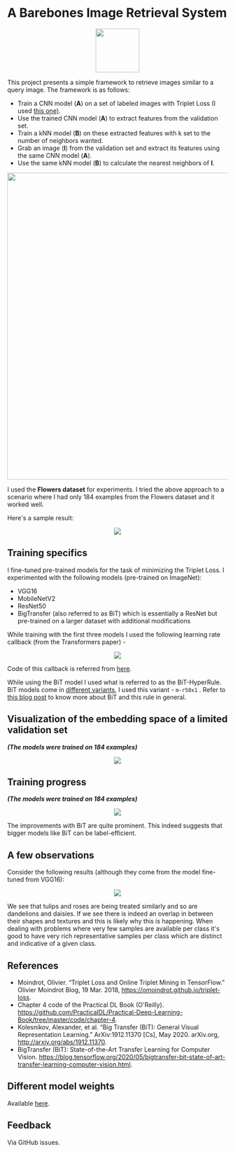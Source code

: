 # A Barebones Image Retrieval System

<div align="center"><img src="https://i.ibb.co/ZXtwJjV/Webp-net-resizeimage.png" width="100" height="100"></img></div>

This project presents a simple framework to retrieve images similar to a query image. The framework is as follows:
- Train a CNN model (**A**) on a set of labeled images with Triplet Loss (I used [this one)](https://www.tensorflow.org/addons/api_docs/python/tfa/losses/TripletSemiHardLoss).
- Use the trained CNN model (**A**) to extract features from the validation set.
- Train a kNN model (**B**) on these extracted features with k set to the number of neighbors wanted.
- Grab an image (**I**) from the validation set and extract its features using the same CNN model (**A**).
- Use the same kNN model (**B**) to calculate the nearest neighbors of **I**.


<div align="center"><img src="https://i.ibb.co/s9QhG6Y/Screen-Shot-2020-08-04-at-11-05-42-PM.png" width="700"></img></div>


I used the **Flowers dataset** for experiments. I tried the above approach to a scenario where I had only 184 examples from the Flowers dataset and it worked well.

Here's a sample result:
<div align="center"><img src="https://i.ibb.co/ZVrLT3b/image.png"></img></div>

## Training specifics

I fine-tuned pre-trained models for the task of minimizing the Triplet Loss. I experimented with the following models (pre-trained on ImageNet):
- VGG16
- MobileNetV2
- ResNet50
- BigTransfer (also referred to as BiT) which is essentially a ResNet but pre-trained on a larger dataset with additional modifications

While training with the first three models I used the following learning rate callback (from the Transformers paper) -

<div align="center"><img src="https://i.ibb.co/kSFRtGb/image.png"></img></div>

Code of this callback is referred from [here](https://nbviewer.jupyter.org/github/GoogleCloudPlatform/training-data-analyst/blob/master/courses/fast-and-lean-data-science/keras_flowers_gputputpupod_tf2.1.ipynb).

While using the BiT model I used what is referred to as the BiT-HyperRule. BiT models come in [different variants](https://tfhub.dev/google/collections/bit/1), I used this variant - `m-r50x1` . Refer to [this blog post](https://blog.tensorflow.org/2020/05/bigtransfer-bit-state-of-art-transfer-learning-computer-vision.html) to know more about BiT and this rule in general.

## Visualization of the embedding space of a limited validation set

***(The models were trained on 184 examples)***

<div align="center"><img src="https://i.ibb.co/ZdrgY7B/image.png"></img></div>

## Training progress

***(The models were trained on 184 examples)***

<div align="center"><img src="https://i.ibb.co/w6G3Wp5/image.png"></img></div>


The improvements with BiT are quite prominent. This indeed suggests that bigger models like BiT can be label-efficient. 

## A few observations

Consider the following results (although they come from the model fine-tuned from VGG16):

<div align="center"><img src="https://i.ibb.co/9TfFYvD/image.png"></img></div>

We see that tulips and roses are being treated similarly and so are dandelions and daisies. If we see there is indeed an overlap in between their shapes and textures and this is likely why this is happening. When dealing with problems where very few samples are available per class it's good to have very rich representative samples per class which are distinct and indicative of a given class.

## References

- Moindrot, Olivier. “Triplet Loss and Online Triplet Mining in TensorFlow.” Olivier Moindrot Blog, 19 Mar. 2018, https://omoindrot.github.io/triplet-loss.
- Chapter 4 code of the Practical DL Book (O'Reilly). https://github.com/PracticalDL/Practical-Deep-Learning-Book/tree/master/code/chapter-4.
- Kolesnikov, Alexander, et al. “Big Transfer (BiT): General Visual Representation Learning.” ArXiv:1912.11370 [Cs], May 2020. arXiv.org, http://arxiv.org/abs/1912.11370.
- BigTransfer (BiT): State-of-the-Art Transfer Learning for Computer Vision. https://blog.tensorflow.org/2020/05/bigtransfer-bit-state-of-art-transfer-learning-computer-vision.html.

## Different model weights

Available [here](https://github.com/sayakpaul/A-Barebones-Image-Retrieval-System/releases/tag/v0.1.0). 

## Feedback

Via GitHub issues. 
